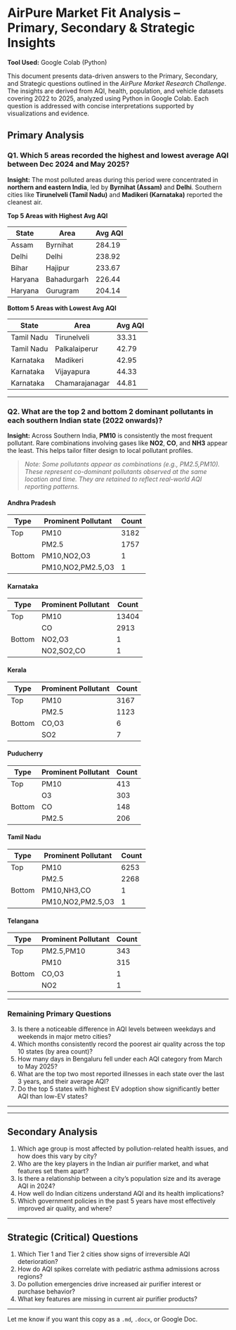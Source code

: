 # **AirPure Market Fit Analysis – Primary, Secondary & Strategic Insights**


**Tool Used:** Google Colab (Python)


This document presents data-driven answers to the Primary, Secondary, and Strategic questions outlined in the *AirPure Market Research Challenge*. The insights are derived from AQI, health, population, and vehicle datasets covering 2022 to 2025, analyzed using Python in Google Colab. Each question is addressed with concise interpretations supported by visualizations and evidence.


## **Primary Analysis**

### **Q1. Which 5 areas recorded the highest and lowest average AQI between Dec 2024 and May 2025?**

**Insight:**
The most polluted areas during this period were concentrated in **northern and eastern India**, led by **Byrnihat (Assam)** and **Delhi**. Southern cities like **Tirunelveli (Tamil Nadu)** and **Madikeri (Karnataka)** reported the cleanest air.


**Top 5 Areas with Highest Avg AQI**

| State   | Area        | Avg AQI |
| ------- | ----------- | ------- |
| Assam   | Byrnihat    | 284.19  |
| Delhi   | Delhi       | 238.92  |
| Bihar   | Hajipur     | 233.67  |
| Haryana | Bahadurgarh | 226.44  |
| Haryana | Gurugram    | 204.14  |


**Bottom 5 Areas with Lowest Avg AQI**

| State      | Area           | Avg AQI |
| ---------- | -------------- | ------- |
| Tamil Nadu | Tirunelveli    | 33.31   |
| Tamil Nadu | Palkalaiperur  | 42.79   |
| Karnataka  | Madikeri       | 42.95   |
| Karnataka  | Vijayapura     | 44.33   |
| Karnataka  | Chamarajanagar | 44.81   |

---


### **Q2. What are the top 2 and bottom 2 dominant pollutants in each southern Indian state (2022 onwards)?**

**Insight:** Across Southern India, **PM10** is consistently the most frequent pollutant. Rare combinations involving gases like **NO2**, **CO**, and **NH3** appear the least. This helps tailor filter design to local pollutant profiles.


> *Note: Some pollutants appear as combinations (e.g., PM2.5,PM10). These represent co-dominant pollutants observed at the same location and time. They are retained to reflect real-world AQI reporting patterns.*


#### **Andhra Pradesh**

| Type   | Prominent Pollutant | Count |
| ------ | ------------------- | ----- |
| Top    | PM10                | 3182  |
|        | PM2.5               | 1757  |
| Bottom | PM10,NO2,O3         | 1     |
|        | PM10,NO2,PM2.5,O3   | 1     |



#### **Karnataka**

| Type   | Prominent Pollutant | Count |
| ------ | ------------------- | ----- |
| Top    | PM10                | 13404 |
|        | CO                  | 2913  |
| Bottom | NO2,O3              | 1     |
|        | NO2,SO2,CO          | 1     |



#### **Kerala**

| Type   | Prominent Pollutant | Count |
| ------ | ------------------- | ----- |
| Top    | PM10                | 3167  |
|        | PM2.5               | 1123  |
| Bottom | CO,O3               | 6     |
|        | SO2                 | 7     |



#### **Puducherry**

| Type   | Prominent Pollutant | Count |
| ------ | ------------------- | ----- |
| Top    | PM10                | 413   |
|        | O3                  | 303   |
| Bottom | CO                  | 148   |
|        | PM2.5               | 206   |



#### **Tamil Nadu**

| Type   | Prominent Pollutant | Count |
| ------ | ------------------- | ----- |
| Top    | PM10                | 6253  |
|        | PM2.5               | 2268  |
| Bottom | PM10,NH3,CO         | 1     |
|        | PM10,NO2,PM2.5,O3   | 1     |



#### **Telangana**

| Type   | Prominent Pollutant | Count |
| ------ | ------------------- | ----- |
| Top    | PM2.5,PM10          | 343   |
|        | PM10                | 315   |
| Bottom | CO,O3               | 1     |
|        | NO2                 | 1     |

---

### **Remaining Primary Questions**

3. Is there a noticeable difference in AQI levels between weekdays and weekends in major metro cities?
4. Which months consistently record the poorest air quality across the top 10 states (by area count)?
5. How many days in Bengaluru fell under each AQI category from March to May 2025?
6. What are the top two most reported illnesses in each state over the last 3 years, and their average AQI?
7. Do the top 5 states with highest EV adoption show significantly better AQI than low-EV states?

---

---
## **Secondary Analysis**

1. Which age group is most affected by pollution-related health issues, and how does this vary by city?
2. Who are the key players in the Indian air purifier market, and what features set them apart?
3. Is there a relationship between a city’s population size and its average AQI in 2024?
4. How well do Indian citizens understand AQI and its health implications?
5. Which government policies in the past 5 years have most effectively improved air quality, and where?

---

## **Strategic (Critical) Questions**

1. Which Tier 1 and Tier 2 cities show signs of irreversible AQI deterioration?
2. How do AQI spikes correlate with pediatric asthma admissions across regions?
3. Do pollution emergencies drive increased air purifier interest or purchase behavior?
4. What key features are missing in current air purifier products?

---

Let me know if you want this copy as a `.md`, `.docx`, or Google Doc.

